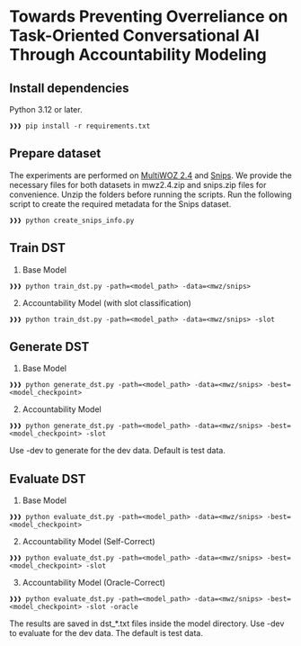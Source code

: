 # Towards Preventing Overreliance on Task-Oriented Conversational AI Through Accountability Modeling

## Install dependencies
Python 3.12 or later.
```console
❱❱❱ pip install -r requirements.txt
```

## Prepare dataset
The experiments are performed on [MultiWOZ 2.4](https://github.com/smartyfh/MultiWOZ2.4) and [Snips](https://github.com/snipsco/snips-nlu). We provide the necessary files for both datasets in mwz2.4.zip and snips.zip files for convenience. Unzip the folders before running the scripts. Run the following script to create the required metadata for the Snips dataset.

```console
❱❱❱ python create_snips_info.py
```

## Train DST
1. Base Model
```console
❱❱❱ python train_dst.py -path=<model_path> -data=<mwz/snips>
```
2. Accountability Model (with slot classification)
```console
❱❱❱ python train_dst.py -path=<model_path> -data=<mwz/snips> -slot
```

## Generate DST
1. Base Model
```console
❱❱❱ python generate_dst.py -path=<model_path> -data=<mwz/snips> -best=<model_checkpoint>
```
2. Accountability Model
```console
❱❱❱ python generate_dst.py -path=<model_path> -data=<mwz/snips> -best=<model_checkpoint> -slot
```
Use -dev to generate for the dev data. Default is test data.

## Evaluate DST
1. Base Model
```console
❱❱❱ python evaluate_dst.py -path=<model_path> -data=<mwz/snips> -best=<model_checkpoint>
```
2. Accountability Model (Self-Correct)
```console
❱❱❱ python evaluate_dst.py -path=<model_path> -data=<mwz/snips> -best=<model_checkpoint> -slot
```

3. Accountability Model (Oracle-Correct)
```console
❱❱❱ python evaluate_dst.py -path=<model_path> -data=<mwz/snips> -best=<model_checkpoint> -slot -oracle
```
The results are saved in dst_*.txt files inside the model directory. Use -dev to evaluate for the dev data. The default is test data.
